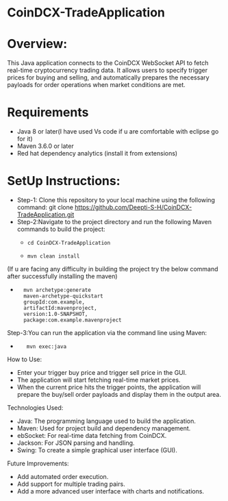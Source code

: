 # CoinDCX-TradeApplication

# Overview:
This Java application connects to the CoinDCX WebSocket API to fetch real-time cryptocurrency trading data. It allows users to specify trigger prices for buying and selling, and automatically prepares the necessary payloads for order operations when market conditions are met.


# Requirements
* Java 8 or later(I have used Vs code if u are comfortable with eclipse go for it)
* Maven 3.6.0 or later
* Red hat dependency analytics (install it from extensions)


# SetUp Instructions:  
 * Step-1: Clone this repository to your local machine using the following command:
   git clone https://github.com/Deepti-S-H/CoinDCX-TradeApplication.git 
 * Step-2:Navigate to the project directory and run the following Maven commands to build the project:
   *     cd CoinDCX-TradeApplication
   *     mvn clean install
(If u are facing any difficulty in building the project try the below command after successfully installing the maven)
  *       mvn archetype:generate
          maven-archetype-quickstart
          groupId:com.example,
          artifactId:mavenproject,
          version:1.0-SNAPSHOT,
          package:com.example.mavenproject
 Step-3:You can run the application via the command line using Maven:
 *        mvn exec:java


How to Use:
 *  Enter your trigger buy price and trigger sell price in the GUI.
 *  The application will start fetching real-time market prices.
 *  When the current price hits the trigger points, the application will prepare the buy/sell order payloads and display them in the output area.

	
Technologies Used:
 *  Java: The programming language used to build the application.
 *  Maven: Used for project build and dependency management.
 *  ebSocket: For real-time data fetching from CoinDCX.
 *  Jackson: For JSON parsing and handling.
 *  Swing: To create a simple graphical user interface (GUI).


Future Improvements:
 *  Add automated order execution.
 *  Add support for multiple trading pairs.
 *  Add a more advanced user interface with charts and notifications.


